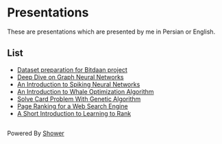 # Presentations
These are presentations which are presented by me in Persian or English. 
## List
* [Dataset preparation for Bitdaan project](https://github.com/bitdaan/notebooks/tree/main/dataset-preparation)
* [Deep Dive on Graph Neural Networks](https://monfared01.github.io/presentations/GNNs.html)
* [An Introduction to Spiking Neural Networks](https://monfared01.github.io/presentations/SNNs.html)
* [An Introduction to Whale Optimization Algorithm](https://monfared01.github.io/presentations/WOA.html)
* [Solve Card Problem With Genetic Algorithm](https://monfared01.github.io/presentations/GA.html)
* [Page Ranking for a Web Search Engine](https://monfared01.github.io/presentations/PageRank.html)
* [A Short Introduction to Learning to Rank](https://monfared01.github.io/presentations/MLR.html)

##
 Powered By [Shower](https://github.com/shower/shower)
